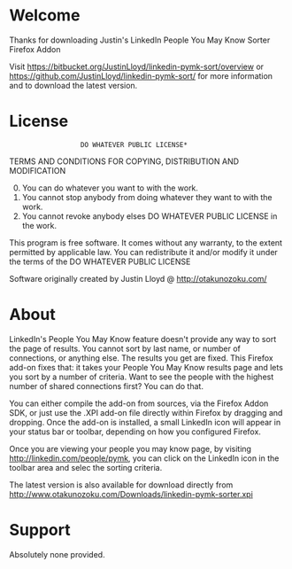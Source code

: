 Welcome
=======

Thanks for downloading Justin's LinkedIn People You May Know Sorter Firefox
Addon

Visit https://bitbucket.org/JustinLloyd/linkedin-pymk-sort/overview or
https://github.com/JustinLloyd/linkedin-pymk-sort/ for  more information and to
download the latest version.


License
=======
                      DO WHATEVER PUBLIC LICENSE*
   TERMS AND CONDITIONS FOR COPYING, DISTRIBUTION AND MODIFICATION

  0. You can do whatever you want to with the work.
  1. You cannot stop anybody from doing whatever they want to with the work.
  2. You cannot revoke anybody elses DO WHATEVER PUBLIC LICENSE in the work.

 This program is free software. It comes without any warranty, to
 the extent permitted by applicable law. You can redistribute it
 and/or modify it under the terms of the DO WHATEVER PUBLIC LICENSE
 
 Software originally created by Justin Lloyd @ http://otakunozoku.com/


About
=====

LinkedIn's People You May Know feature doesn't provide any way to sort the page
of results. You cannot sort by last name, or number of connections, or anything 
else. The results you get are fixed. This Firefox add-on fixes that: it takes
your People You May Know results page and lets you sort by a number of
criteria. Want to see the people with the highest number of shared connections
first? You can do that.

You can either compile the add-on from sources, via the Firefox Addon SDK, or
just use the .XPI add-on file directly within Firefox by dragging and dropping.
Once the add-on is installed, a small LinkedIn icon will appear in your status
bar or toolbar, depending on how you configured Firefox.

Once you are viewing your people you may know page, by visiting
http://linkedin.com/people/pymk, you can click on the LinkedIn icon in the
toolbar area and selec the sorting criteria.

The latest version is also available for download directly from
http://www.otakunozoku.com/Downloads/linkedin-pymk-sorter.xpi

Support
=======
Absolutely none provided.
